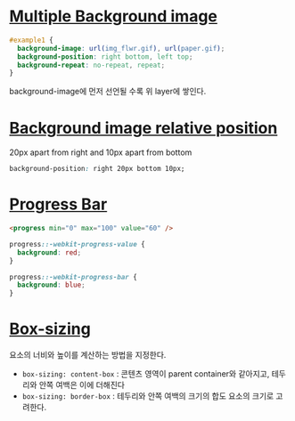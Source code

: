 # [Multiple Background image](https://www.w3schools.com/CSS/css3_backgrounds.asp)
```css
#example1 {
  background-image: url(img_flwr.gif), url(paper.gif);
  background-position: right bottom, left top;
  background-repeat: no-repeat, repeat;
}
```
background-image에 먼저 선언될 수록 위 layer에 쌓인다.

# [Background image relative position](https://css-tricks.com/positioning-offset-background-images/)
20px apart from right and 10px apart from bottom
```css
background-position: right 20px bottom 10px;
```

# [Progress Bar](https://www.w3schools.com/w3css/w3css_progressbar.asp)
```html
<progress min="0" max="100" value="60" />
```

```css
progress::-webkit-progress-value {
  background: red;
}

progress::-webkit-progress-bar {
  background: blue;
}
```

# [Box-sizing](https://developer.mozilla.org/ko/docs/Web/CSS/box-sizing)
요소의 너비와 높이를 계산하는 방법을 지정한다.

- `box-sizing: content-box` : 콘텐츠 영역이 parent container와 같아지고, 테두리와 안쪽 여백은 이에 더해진다
- `box-sizing: border-box` : 테두리와 안쪽 여백의 크기의 합도 요소의 크기로 고려한다.
